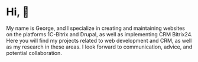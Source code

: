 
# Hi, :wave:

My name is George, and I specialize in creating and maintaining websites on the platforms 1C-Bitrix and Drupal, as well as implementing CRM Bitrix24. Here you will find my projects related to web development and CRM, as well as my research in these areas. I look forward to communication, advice, and potential collaboration.